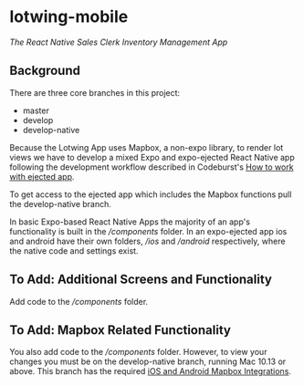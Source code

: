 # lotwing-mobile
<i>The React Native Sales Clerk Inventory Management App</i>

<h2>Background</h2>
There are three core branches in this project:
<ul>
  <li> master </li>
  <li> develop </li>
  <li> develop-native </li>
</ul>

Because the Lotwing App uses Mapbox, a non-expo library, to render lot views we have to develop a mixed Expo and expo-ejected React Native app following the development workflow described in Codeburst's <a href="https://codeburst.io/building-react-native-projects-with-native-code-part-1-311a094bdb94">How to work with ejected app</a>.

To get access to the ejected app which includes the Mapbox functions pull the develop-native branch. 

In basic Expo-based React Native Apps the majority of an app's functionality is built in the <i>/components</i> folder. In an expo-ejected app ios and android have their own folders, <i>/ios</i> and <i>/android</i> respectively, where the native code and settings exist. 

<h2>To Add: Additional Screens and Functionality</h2>
Add code to the <i>/components</i> folder.

<h2>To Add: Mapbox Related Functionality</h2>
You also add code to the <i>/components</i> folder. However, to view your changes you must be on the develop-native branch, running Mac 10.13 or above. This branch has the required <a href="https://github.com/mapbox/react-native-mapbox-gl">iOS and Android Mapbox Integrations</a>.
